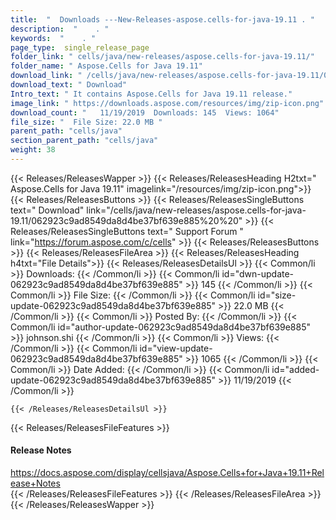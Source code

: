 ```yaml
---
title:  "  Downloads ---New-Releases-aspose.cells-for-java-19.11 . " 
description:  "    . " 
keywords:  "    . " 
page_type:  single_release_page
folder_link: " cells/java/new-releases/aspose.cells-for-java-19.11/"
folder_name: " Aspose.Cells for Java 19.11"
download_link: " /cells/java/new-releases/aspose.cells-for-java-19.11/062923c9ad8549da8d4be37bf639e885"
download_text: " Download"
Intro_text: " It contains Aspose.Cells for Java 19.11 release."
image_link: " https://downloads.aspose.com/resources/img/zip-icon.png"
download_count: "   11/19/2019  Downloads: 145  Views: 1064"
file_size: "  File Size: 22.0 MB "
parent_path: "cells/java"
section_parent_path: "cells/java"
weight: 38 
---
```


{{< Releases/ReleasesWapper >}}
  {{< Releases/ReleasesHeading H2txt=" Aspose.Cells for Java 19.11" imagelink="/resources/img/zip-icon.png">}}
  {{< Releases/ReleasesButtons >}}
    {{< Releases/ReleasesSingleButtons text=" Download" link="/cells/java/new-releases/aspose.cells-for-java-19.11/062923c9ad8549da8d4be37bf639e885%20%20" >}}
    {{< Releases/ReleasesSingleButtons text=" Support Forum " link="https://forum.aspose.com/c/cells" >}}
  {{< Releases/ReleasesButtons >}}
  {{< Releases/ReleasesFileArea >}}
    {{< Releases/ReleasesHeading h4txt="File Details">}}
    {{< Releases/ReleasesDetailsUl >}}
            {{< Common/li  >}} Downloads: {{< /Common/li >}} 
      {{< Common/li id="dwn-update-062923c9ad8549da8d4be37bf639e885" >}} 145 {{< /Common/li >}} 
      {{< Common/li  >}} File Size: {{< /Common/li >}} 
      {{< Common/li id="size-update-062923c9ad8549da8d4be37bf639e885" >}} 22.0 MB {{< /Common/li >}} 
      {{< Common/li  >}} Posted By: {{< /Common/li >}} 
      {{< Common/li id="author-update-062923c9ad8549da8d4be37bf639e885" >}} johnson.shi {{< /Common/li >}} 
      {{< Common/li  >}} Views: {{< /Common/li >}} 
      {{< Common/li id="view-update-062923c9ad8549da8d4be37bf639e885" >}} 1065 {{< /Common/li >}} 
      {{< Common/li  >}} Date Added: {{< /Common/li >}} 
      {{< Common/li id="added-update-062923c9ad8549da8d4be37bf639e885" >}} 11/19/2019 {{< /Common/li >}} 

    {{< /Releases/ReleasesDetailsUl >}}

  {{< Releases/ReleasesFileFeatures >}}
      <h4>Release Notes</h4><div><a href="https://docs.aspose.com/display/cellsjava/Aspose.Cells+for+Java+19.11+Release+Notes">https://docs.aspose.com/display/cellsjava/Aspose.Cells+for+Java+19.11+Release+Notes</a></div>
  {{< /Releases/ReleasesFileFeatures >}}
 {{< /Releases/ReleasesFileArea >}}
{{< /Releases/ReleasesWapper >}}


